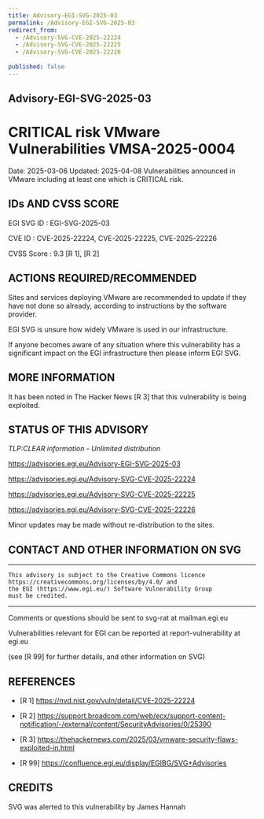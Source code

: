 ```yaml
---
title: Advisory-EGI-SVG-2025-03
permalink: /Advisory-EGI-SVG-2025-03
redirect_from:
  - /Advisory-SVG-CVE-2025-22224
  - /Advisory-SVG-CVE-2025-22225
  - /Advisory-SVG-CVE-2025-22226
    
published: false
---
```


## Advisory-EGI-SVG-2025-03

# CRITICAL risk VMware Vulnerabilities VMSA-2025-0004 

Date:        2025-03-06 
Updated:     2025-04-08
Vulnerabilities announced in VMware including at least one which is CRITICAL risk. 

## IDs AND CVSS SCORE      

EGI SVG ID : EGI-SVG-2025-03
    
CVE ID     : CVE-2025-22224, CVE-2025-22225, CVE-2025-22226

CVSS Score : 9.3 [R 1], [R 2]
    
## ACTIONS REQUIRED/RECOMMENDED

Sites and services deploying VMware are recommended to update if they have not done so already, according to instructions by the software provider.

EGI SVG is unsure how widely VMware is used in our infrastructure.
    
If anyone becomes aware of any situation where this vulnerability has a significant impact on the EGI infrastructure then please inform EGI SVG.

## MORE INFORMATION

It has been noted in The Hacker News [R 3] that this vulnerability is being exploited.    
    
## STATUS OF THIS ADVISORY
                         
_TLP:CLEAR information - Unlimited distribution_ 
    
https://advisories.egi.eu/Advisory-EGI-SVG-2025-03  

https://advisories.egi.eu/Advisory-SVG-CVE-2025-22224 

https://advisories.egi.eu/Advisory-SVG-CVE-2025-22225 

https://advisories.egi.eu/Advisory-SVG-CVE-2025-22226 

Minor updates may be made without re-distribution to the sites.

## CONTACT AND OTHER INFORMATION ON SVG

-----------------------------
    This advisory is subject to the Creative Commons licence 
    https://creativecommons.org/licenses/by/4.0/ and
    the EGI (https://www.egi.eu/) Software Vulnerability Group 
    must be credited.
---

Comments or questions should be sent to
	svg-rat at mailman.egi.eu

Vulnerabilities relevant for EGI can be reported at
	report-vulnerability at egi.eu
    
(see [R 99] for further details, and other information on SVG)
    
    
## REFERENCES

- [R 1] <https://nvd.nist.gov/vuln/detail/CVE-2025-22224> 
         
- [R 2] <https://support.broadcom.com/web/ecx/support-content-notification/-/external/content/SecurityAdvisories/0/25390>  

- [R 3] <https://thehackernews.com/2025/03/vmware-security-flaws-exploited-in.html>

- [R 99] <https://confluence.egi.eu/display/EGIBG/SVG+Advisories>

## CREDITS

SVG was alerted to this vulnerability by James Hannah

